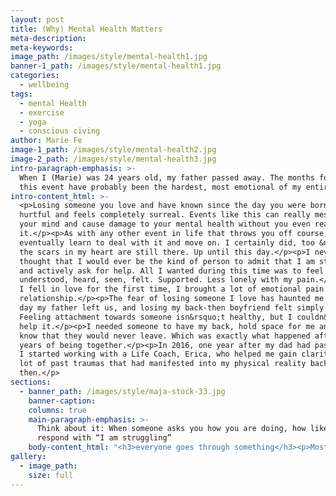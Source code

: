 ```yaml
---
layout: post
title: (Why) Mental Health Matters
meta-description:
meta-keywords:
image_path: /images/style/mental-health1.jpg
banner-1_path: /images/style/mental-health1.jpg
categories:
  - wellbeing
tags:
  - mental Health
  - exercise
  - yoga
  - conscious civing
author: Marie Fe
image-1_path: /images/style/mental-health2.jpg
image-2_path: /images/style/mental-health3.jpg
intro-paragraph-emphasis: >-
  When I (Marie) was 24 years old, my father passed away. The months following
  this event have probably been the hardest, most emotional of my entire life.
intro-content_html: >-
  <p>Losing someone you love and have known since the day you were born is
  hurtful and feels completely surreal. Events like this can really mess with
  your mind and cause damage to your mental health without you even realising
  it.</p><p>As with any other event in life that throws you off course, you
  eventually learn to deal with it and move on. I certainly did, too &ndash; but
  the scars in my heart are still there. Up until this day.</p><p>I never
  thought that I would ever be the kind of person to admit that I am struggling
  and actively ask for help. All I wanted during this time was to feel
  understood, heard, seen, felt. Supported. Less lonely with my pain.</p><p>When
  I fell in love for the first time, I brought a lot of emotional pain into this
  relationship.</p><p>The fear of losing someone I love has haunted me since the
  day my father left us, and losing my back-then boyfriend felt simply horrible.
  Feeling attachment towards someone isn&rsquo;t healthy, but I couldn&rsquo;t
  help it.</p><p>I needed someone to have my back, hold space for me and let me
  know that they would never leave. Which was exactly what happened after 5
  years of being together.</p><p>In 2016, one year after my dad had passed away,
  I started working with a Life Coach, Erica, who helped me gain clarity on a
  lot of past traumas that had manifested into my physical reality back
  then.</p>
sections:
  - banner_path: /images/style/maja-stock-33.jpg
    banner-caption:
    columns: true
    main-paragraph-emphasis: >-
      Think about it: When someone asks you how you are doing, how likely are you to
      respond with “I am struggling”
    body-content_html: "<h3>everyone goes through something</h3><p>Most people struggle mentally at some point in their lives, and 99% of them aren&rsquo;t even aware of their own pain, as they are subconsciously not giving themselves permission to show &ldquo;weakness&rdquo; (aka how they TRULY feel on the inside). In today&rsquo;s society, we are - in most cases - pretending to be &ldquo;just fine&rdquo;.</p><p>Think about it: When someone asks you how you are doing, how likely are you to respond with &ldquo;I am struggling&rdquo; when you are going through a hard time? How likely are you to admit that things aren&rsquo;t all flowers, rainbows and sunshine?</p><p>Most of us suffer from traumas, in one way or another. Whether that&rsquo;s birth trauma, events in our childhoods that left scars in our hearts or a toxic relationship that made us lose trust in our friends and/ or significant others.&nbsp;</p><h3>how willing are you to open up and ask for help?&nbsp;</h3><p>Becoming aware of, working through and releasing those traumas is crucial in order to be able to live a life of emotional freedom. Healing is a journey that takes time and consistent effort.</p><p>I decided to put in the effort to release my pain. I was done with sabotaging myself, compensating my feeling of unworthiness through overachieving in my job and punishing myself through a lack of self-care because I simply felt like I didn&rsquo;t deserve to feel good.</p><p>If my father had to die way too early, who was I to live a happy life? That&rsquo;s not fair. And so I punished myself by working tirelessly until I quit my job and decided to make some big changes in my life.</p><p>In 2016 I left my job, applied for a master program in Barcelona and booked a 6-week holiday to Asia before my new life in Spain was going to start.</p><p>That&rsquo;s when I met someone who would change my view on life forever.</p><h3>love turned my world around</h3><p>You all know him, and I won&rsquo;t go into too much detail in regard to our love story for now :) . You can read more about how Jake and I met&nbsp;<a href=\"https://www.mariefeandjakesnow.com/blog/2018/12/14/our-love-story\">here.</a></p><p>1 year ago, the love of my life &amp; fianc&eacute; Jake and myself became something completely different. Because we realised that we didn&rsquo;t have to live an ordinary life. We had built something out of pure passion, endless love for life and each other. And a strong excitement to explore this beautiful planet we get to call our home.</p><p>So, we decided to start traveling full-time.&nbsp;</p><p>Not only did we invest all of our time, energy and attention into building our personal online brand, but worked incredibly hard to touch as many lives as possible. We wanted to be part of the change we wished to see in this world. All we wanted back then was being together 24/7, do what we love for a living and empower people all across the globe to fearlessly go after their dreams as well.&nbsp;</p><p>And so, we did. And the more our &ldquo;baby&rdquo; grew, the more time we spent in front of screens. The more we traveled, the less we were able to stick to our healthy routines of yoga, reading, journaling.&nbsp;</p><h3>2020: new life decisions and visions we want to manifest</h3><p>Now our goal is to get back on track in 2020. Stick to our routines, reach our new goals. I will definitely talk about our goals and how we define them in our stories in a next blog post.</p><p>In order to deal with our new life decisions, I started talking to my new life coach, Laura, a couple of months ago. Whenever I feel like I need advice from someone who has a neutral opinion about my life, I call her.</p><p>A life coach is offering guidance by clarifying and supporting the achievement of personal and professional goals. He or she is helping you to improve communication skills and establishing a work-life-balance in order to strengthen your mental health. But also finding your worth, working on your mental health as well as a sense of confidence and self-love.</p><p>Life is beautiful, but it can also be extremely overwhelming sometimes especially when you&rsquo;re trying to find a balance between your work, social life, self-care and everything in between. This is what Laura is helping me with. \uFEFF</p><h3>your dreams are worth pursuing</h3><p>Working with a life coach feels more aligned with me than seeing a therapist. I want someone to ask me questions that would help me find the answers within myself. Not someone who has read all the books, but still has no idea how I was actually feeling.</p><p>If you&rsquo;re struggling with your mental health, if you&rsquo;re going through a hard time, giving into self-sabotage and feel like you aren&rsquo;t worthy of living a life you love, don&rsquo;t be afraid to ask for help. Because your mental health matters.</p><p>That&rsquo;s why I thought I would share some great books Laura recommended to me as well as her details in case you&rsquo;re consider hiring someone to support you on your journey towards a more aligned and balanced life.</p><h3>books to read</h3><p><a href=\"https://www.amazon.de/gp/product/B00NTPC5GK/ref=as_li_ss_tl?ie=UTF8&amp;language=de_DE&amp;linkCode=sl1&amp;linkId=ffada430baaec3f34fef2e8f99bf8b30&amp;tag=lauraherde-21\">- The Power of vulnerability</a></p><p>-&nbsp;<a href=\"https://www.amazon.de/gp/product/178180933X/ref=as_li_ss_tl?ie=UTF8&amp;language=de_DE&amp;linkCode=sl1&amp;linkId=47d128af22d166280186c4ba7ae303a8&amp;tag=lauraherde-21\">The Universe has your back</a></p><p>-&nbsp;<a href=\"https://amzn.to/2C0Sf6k\">50 ways to yay</a>-&nbsp;</p><p><a href=\"https://www.amazon.de/gp/product/3492058736/ref=as_li_ss_tl?ie=UTF8&amp;language=de_&amp;linkCode=sl1&amp;linkId=649976911d40ac8552c0528e167adc6e&amp;tag=lauraherde-21\">Die Kunst des guten Lebens</a></p><p>If you&rsquo;re looking for a life coach, feel free to contact Laura directly, she is really awesome and know what she is doing, I can really recommend working with her :)</p><p>Laura Herde - Website:&nbsp;<a href=\"http://www.lauraherde.com/\">www.lauraherde.com</a>&nbsp;Coaching Programs:&nbsp;<a href=\"https://www.lauraherde.com/work-with-me\">https://www.lauraherde.com/work-with-me</a>&nbsp;Instagram: @<a href=\"https://www.instagram.com/laura.herde/\">laura.herde</a></p>"
gallery:
  - image_path:
    size: full
---
```

